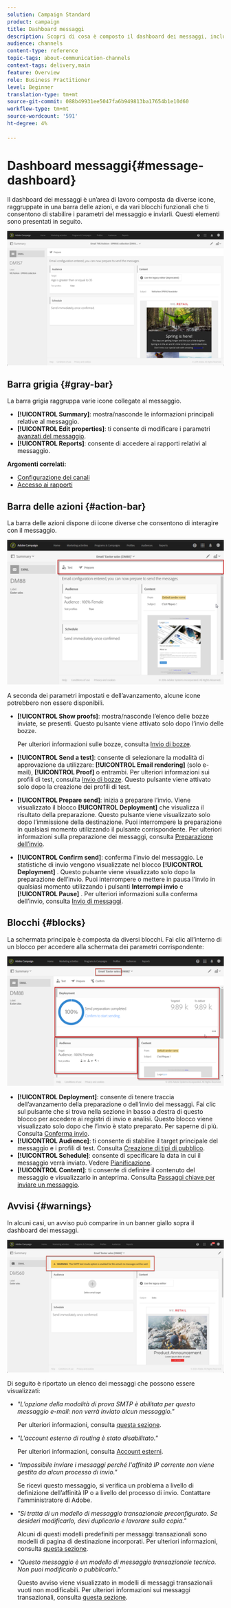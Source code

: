 ```yaml
---
solution: Campaign Standard
product: campaign
title: Dashboard messaggi
description: Scopri di cosa è composto il dashboard dei messaggi, inclusa la barra delle azioni e i vari blocchi funzionali.
audience: channels
content-type: reference
topic-tags: about-communication-channels
context-tags: delivery,main
feature: Overview
role: Business Practitioner
level: Beginner
translation-type: tm+mt
source-git-commit: 088b49931ee5047fa6b949813ba17654b1e10d60
workflow-type: tm+mt
source-wordcount: '591'
ht-degree: 4%

---
```



# Dashboard messaggi{#message-dashboard}

Il dashboard dei messaggi è un’area di lavoro composta da diverse icone, raggruppate in una barra delle azioni, e da vari blocchi funzionali che ti consentono di stabilire i parametri del messaggio e inviarli. Questi elementi sono presentati in seguito.

![](assets/delivery_dashboard_2.png)

## Barra grigia {#gray-bar}

La barra grigia raggruppa varie icone collegate al messaggio.

* **[!UICONTROL Summary]**: mostra/nasconde le informazioni principali relative al messaggio.
* **[!UICONTROL Edit properties]**: ti consente di modificare i parametri  [avanzati del messaggio](../../administration/using/configuring-email-channel.md#list-of-email-properties).
* **[!UICONTROL Reports]**: consente di accedere ai rapporti relativi al messaggio.

**Argomenti correlati:**

* [Configurazione dei canali](../../administration/using/about-channel-configuration.md)
* [Accesso ai rapporti](../../reporting/using/about-dynamic-reports.md)

## Barra delle azioni {#action-bar}

La barra delle azioni dispone di icone diverse che consentono di interagire con il messaggio.

![](assets/delivery_dashboard_4.png)

A seconda dei parametri impostati e dell’avanzamento, alcune icone potrebbero non essere disponibili.

* **[!UICONTROL Show proofs]**: mostra/nasconde l’elenco delle bozze inviate, se presenti. Questo pulsante viene attivato solo dopo l’invio delle bozze.

   Per ulteriori informazioni sulle bozze, consulta [Invio di bozze](../../sending/using/sending-proofs.md).

* **[!UICONTROL Send a test]**: consente di selezionare la modalità di approvazione da utilizzare:  **[!UICONTROL Email rendering]** (solo e-mail),  **[!UICONTROL Proof]** o entrambi. Per ulteriori informazioni sui profili di test, consulta [Invio di bozze](../../sending/using/sending-proofs.md). Questo pulsante viene attivato solo dopo la creazione dei profili di test.

* **[!UICONTROL Prepare send]**: inizia a preparare l’invio. Viene visualizzato il blocco **[!UICONTROL Deployment]** che visualizza il risultato della preparazione. Questo pulsante viene visualizzato solo dopo l’immissione della destinazione. Puoi interrompere la preparazione in qualsiasi momento utilizzando il pulsante corrispondente. Per ulteriori informazioni sulla preparazione dei messaggi, consulta [Preparazione dell’invio](../../sending/using/preparing-the-send.md).

* **[!UICONTROL Confirm send]**: conferma l’invio del messaggio. Le statistiche di invio vengono visualizzate nel blocco **[!UICONTROL Deployment]** . Questo pulsante viene visualizzato solo dopo la preparazione dell’invio. Puoi interrompere o mettere in pausa l’invio in qualsiasi momento utilizzando i pulsanti **Interrompi invio** e **[!UICONTROL Pause]** . Per ulteriori informazioni sulla conferma dell’invio, consulta [Invio di messaggi](../../sending/using/confirming-the-send.md).

## Blocchi {#blocks}

La schermata principale è composta da diversi blocchi. Fai clic all’interno di un blocco per accedere alla schermata dei parametri corrispondente:

![](assets/delivery_dashboard_3.png)

* **[!UICONTROL Deployment]**: consente di tenere traccia dell’avanzamento della preparazione o dell’invio dei messaggi. Fai clic sul pulsante che si trova nella sezione in basso a destra di questo blocco per accedere ai registri di invio e analisi. Questo blocco viene visualizzato solo dopo che l’invio è stato preparato. Per saperne di più. Consulta [Conferma invio](../../sending/using/confirming-the-send.md).
* **[!UICONTROL Audience]**: ti consente di stabilire il target principale del messaggio e i profili di test. Consulta [Creazione di tipi di pubblico](../../audiences/using/creating-audiences.md).
* **[!UICONTROL Schedule]**: consente di specificare la data in cui il messaggio verrà inviato. Vedere [Pianificazione](../../sending/using/about-scheduling-messages.md).
* **[!UICONTROL Content]**: ti consente di definire il contenuto del messaggio e visualizzarlo in anteprima. Consulta [Passaggi chiave per inviare un messaggio](../../channels/using/key-steps-to-send-a-message.md).

## Avvisi {#warnings}

In alcuni casi, un avviso può comparire in un banner giallo sopra il dashboard dei messaggi.

![](assets/delivery_dashboard_warnings.png)

Di seguito è riportato un elenco dei messaggi che possono essere visualizzati:

* *&quot;L’opzione della modalità di prova SMTP è abilitata per questo messaggio e-mail: non verrà inviato alcun messaggio.&quot;*

   Per ulteriori informazioni, consulta [questa sezione](../../administration/using/configuring-email-channel.md#smtp-test-mode).

* *&quot;L&#39;account esterno di routing è stato disabilitato.&quot;*

   Per ulteriori informazioni, consulta [Account esterni](../../administration/using/external-accounts.md).

* *&quot;Impossibile inviare i messaggi perché l&#39;affinità IP corrente non viene gestita da alcun processo di invio.&quot;*

   Se ricevi questo messaggio, si verifica un problema a livello di definizione dell’affinità IP o a livello del processo di invio. Contattare l&#39;amministratore di Adobe.

* *&quot;Si tratta di un modello di messaggio transazionale preconfigurato. Se desideri modificarlo, devi duplicarlo e lavorare sulla copia.&quot;*

   Alcuni di questi modelli predefiniti per messaggi transazionali sono modelli di pagina di destinazione incorporati. Per ulteriori informazioni, consulta [questa sezione](../../channels/using/landing-page-templates.md).

* *&quot;Questo messaggio è un modello di messaggio transazionale tecnico. Non puoi modificarlo o pubblicarlo.&quot;*

   Questo avviso viene visualizzato in modelli di messaggi transazionali vuoti non modificabili. Per ulteriori informazioni sui messaggi transazionali, consulta [questa sezione](../../channels/using/getting-started-with-transactional-msg.md).
